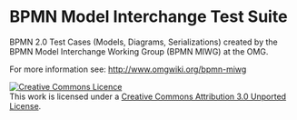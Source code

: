 BPMN Model Interchange Test Suite
=================================

BPMN 2.0 Test Cases (Models, Diagrams, Serializations) created by the BPMN Model Interchange Working Group (BPMN MIWG) at the OMG.

For more information see: http://www.omgwiki.org/bpmn-miwg

<a rel="license" href="http://creativecommons.org/licenses/by/3.0/deed.en_CA"><img alt="Creative Commons Licence" style="border-width:0" src="http://i.creativecommons.org/l/by/3.0/88x31.png" /></a><br />This work is licensed under a <a rel="license" href="http://creativecommons.org/licenses/by/3.0/deed.en_CA">Creative Commons Attribution 3.0 Unported License</a>.
